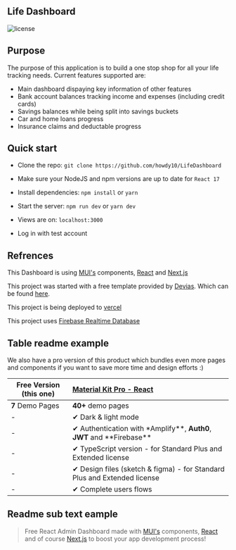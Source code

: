 ## Life Dashboard

![license](https://img.shields.io/badge/license-MIT-blue.svg)

## Purpose

The purpose of this application is to build a one stop shop for all your life tracking needs. Current features supported are:

- Main dashboard dispaying key information of other features
- Bank account balances tracking income and expenses (including credit cards)
- Savings balances while being split into savings buckets
- Car and home loans progress
- Insurance claims and deductable progress

## Quick start

- Clone the repo: `git clone https://github.com/howdy10/LifeDashboard`

- Make sure your NodeJS and npm versions are up to date for `React 17`

- Install dependencies: `npm install` or `yarn`

- Start the server: `npm run dev` or `yarn dev`

- Views are on: `localhost:3000`

- Log in with test account

## Refrences

This Dashboard is using [MUI's](https://mui.com/?ref=devias-io) components, [React](https://reactjs.org/?ref=devias-io) and [Next.js](https://github.com/vercel/next.js/?ref=devias-io)

This project was started with a free template provided by [Devias](https://devias.io>).
Which can be found [here](https://github.com/devias-io/material-kit-react).

This project is being deployed to [vercel](https://vercel.com/)

This project uses [Firebase Realtime Database](https://firebase.google.com/docs/database)

## Table readme example

We also have a pro version of this product which bundles even more pages and components if you want to save more time and design efforts :)

| Free Version (this one) | [Material Kit Pro - React](https://material-ui.com/store/items/devias-kit-pro/) |
| ----------------------- | :------------------------------------------------------------------------------ |
| **7** Demo Pages        | **40+** demo pages                                                              |
| -                       | ✔ Dark & light mode                                                             |
| -                       | ✔ Authentication with \*Amplify**, **Auth0**, **JWT** and **Firebase\*\*        |
| -                       | ✔ TypeScript version - for Standard Plus and Extended license                   |
| -                       | ✔ Design files (sketch & figma) - for Standard Plus and Extended license        |
| -                       | ✔ Complete users flows                                                          |

## Readme sub text eample

> Free React Admin Dashboard made with [MUI's](https://mui.com/?ref=devias-io) components, [React](https://reactjs.org/?ref=devias-io) and of course [Next.js](https://github.com/vercel/next.js/?ref=devias-io) to boost your app development process!
